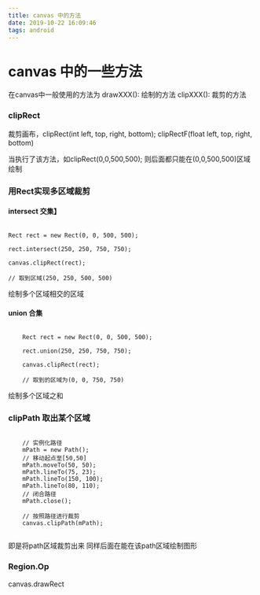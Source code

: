```yaml
---
title: canvas 中的方法
date: 2019-10-22 16:09:46
tags: android
---
```

# canvas 中的一些方法
在canvas中一般使用的方法为
drawXXX(): 绘制的方法
clipXXX(): 裁剪的方法

### clipRect
裁剪画布，clipRect(int left, top, right, bottom);
clipRectF(float left, top, right, bottom)

当执行了该方法，如clipRect(0,0,500,500);
则后面都只能在(0,0,500,500)区域绘制


### 用Rect实现多区域裁剪

#### intersect 交集】
```

Rect rect = new Rect(0, 0, 500, 500);  
          
rect.intersect(250, 250, 750, 750); 
        
canvas.clipRect(rect);

// 取到区域(250, 250, 500, 500)
```

绘制多个区域相交的区域

#### union 合集

```

    Rect rect = new Rect(0, 0, 500, 500);  
          
    rect.union(250, 250, 750, 750);  
        
    canvas.clipRect(rect);

    // 取到的区域为(0, 0, 750, 750)

```

绘制多个区域之和

### clipPath 取出某个区域

```

    // 实例化路径
    mPath = new Path();
    // 移动起点至[50,50]
    mPath.moveTo(50, 50);  
    mPath.lineTo(75, 23);  
    mPath.lineTo(150, 100);  
    mPath.lineTo(80, 110);  
    // 闭合路径
    mPath.close();

    // 按照路径进行裁剪
    canvas.clipPath(mPath);


```

即是将path区域裁剪出来
同样后面在能在该path区域绘制图形

### Region.Op




canvas.drawRect

